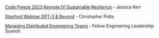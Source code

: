[Code Freeze 2023 Keynote 01 Sustainable Resilience](https://www.youtube.com/watch?v=rSz85mT0ODg) - Jessica Kerr

[Stanford Webinar GPT-3 & Beyond](https://www.youtube.com/watch?v=-lnHHWRCDGk) - Christopher Potts

[Managing Distributed Engineering Teams](https://www.youtube.com/watch?v=HJgQhq__V0k&list=PL0VAcQdPbYQkOa0CyD-AJRPYR2gwyGcN4&index=1) - Fellow Engineering Leadership Summit

